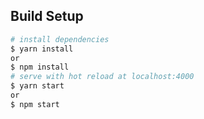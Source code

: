 ## Build Setup

``` bash
# install dependencies
$ yarn install
or
$ npm install
# serve with hot reload at localhost:4000
$ yarn start
or
$ npm start
```